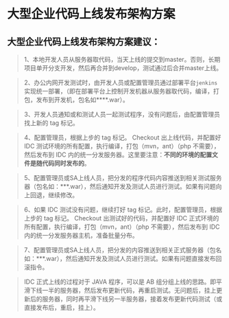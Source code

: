 大型企业代码上线发布架构方案
============================

大型企业代码上线发布架构方案建议：
---------------------------------
>1、本地开发人员从服务器取代码，当天上线的提交到master。否则，长期项目单开分支开发，然后再合并到develop，测试通过后合并master上线。

>2、办公内网开发测试时，由开发人员或配置管理员通过部署平台```jenkins```实现统一部署，（即在部署平台上控制开发机器从服务器取代码，编译，打包，发布到开发机，包名如****.war）。

>3、开发人员通知或和测试人员一起测试程序，没有问题后，由配置管理员找上新的 tag 标记。

>4、配置管理员，根据上步的 tag 标记。 Checkout 出上线代码，并配置好 IDC 测试环境的所有配置，执行编译，打包（mvn，ant）（php 不需要），然后发布到 IDC 内的统一分发服务器。这里要注意：**不同的环境的配置文件是随代码同时发布的**。

>5、配置管理员或SA上线人员，把分发的程序代码内容推送到相关测试服务器（包名如：***.war），然后通知开发及测试人员进行测试。如果有问题向上回退，继续修改。

>6、如果 IDC 测试没有问题，继续打好 tag 标记。此时，配置管理员，根据上步的 tag 标记。 Checkout 出测试好的代码，并配置好 IDC 正式环境的所有配置，执行编译，打包（mvn，ant）（php 不需要），然后发布到 IDC 内的统一分发服务器主机，准备批量分布。

>7、配置管理员或SA上线人员，把分发的内容推送到相关正式服务器（包名如：***.war），然后通知开发及测试人员进行测试。如果有问题直接发布回滚指令。

>IDC 正式上线的过程对于 JAVA 程序，可以是 AB 组分组上线的思路。即平滑下线一半的服务器，然后发布更新代码，再重启测试。无问题后，挂上更新后的服务器，同时再平滑下线另一半服务器，接着发布更新代码测试（或直接发布后，重启，挂上）。
